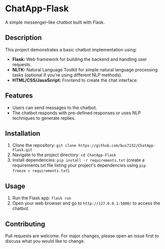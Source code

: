 # ChatApp-Flask

A simple messenger-like chatbot built with Flask.

## Description

This project demonstrates a basic chatbot implementation using:

* **Flask:** Web framework for building the backend and handling user requests.
* **NLTK:** Natural Language Toolkit for simple natural language processing tasks (optional if you're using different NLP methods).
* **HTML/CSS/JavaScript:** Frontend to create the chat interface.

## Features

* Users can send messages to the chatbot.
* The chatbot responds with pre-defined responses or uses NLP techniques to generate replies.

## Installation

1. Clone the repository: `git clone https://github.com/bus7232/ChatApp-Flask.git`
2. Navigate to the project directory: `cd ChatApp-Flask`
3. Install dependencies: `pip install -r requirements.txt` (create a requirements.txt file listing your project's dependencies using `pip freeze > requirements.txt`).

## Usage

1. Run the Flask app: `flask run`
2. Open your web browser and go to `http://127.0.0.1:5000/` to access the chatbot.

## Contributing

Pull requests are welcome. For major changes, please open an issue first to discuss what you would like to change.
